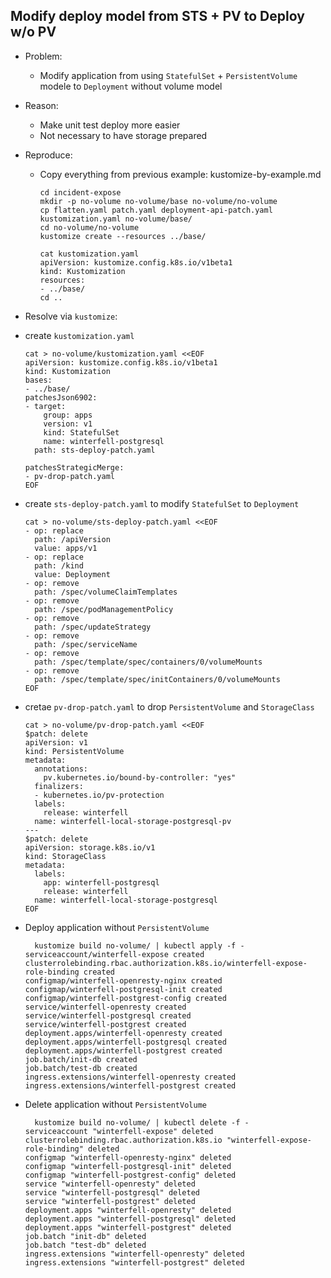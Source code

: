 ## Modify deploy model from STS + PV to Deploy w/o PV
- Problem:
  - Modify application from using `StatefulSet` + `PersistentVolume` modele to `Deployment` without volume model
- Reason:
  - Make unit test deploy more easier
  - Not necessary to have storage prepared

- Reproduce:
    - Copy everything from previous example: kustomize-by-example.md
      ```
      cd incident-expose
      mkdir -p no-volume no-volume/base no-volume/no-volume
      cp flatten.yaml patch.yaml deployment-api-patch.yaml kustomization.yaml no-volume/base/
      cd no-volume/no-volume
      kustomize create --resources ../base/
      
      cat kustomization.yaml
      apiVersion: kustomize.config.k8s.io/v1beta1
      kind: Kustomization
      resources:
      - ../base/
      cd ..
      ```
- Resolve via `kustomize`:

- create `kustomization.yaml`
  ```
  cat > no-volume/kustomization.yaml <<EOF
  apiVersion: kustomize.config.k8s.io/v1beta1
  kind: Kustomization
  bases:
  - ../base/
  patchesJson6902:
  - target:
      group: apps
      version: v1
      kind: StatefulSet
      name: winterfell-postgresql
    path: sts-deploy-patch.yaml
  
  patchesStrategicMerge:
  - pv-drop-patch.yaml
  EOF
  ```

- create `sts-deploy-patch.yaml` to modify `StatefulSet` to `Deployment`
  ```
  cat > no-volume/sts-deploy-patch.yaml <<EOF
  - op: replace
    path: /apiVersion
    value: apps/v1
  - op: replace
    path: /kind
    value: Deployment
  - op: remove
    path: /spec/volumeClaimTemplates
  - op: remove
    path: /spec/podManagementPolicy
  - op: remove
    path: /spec/updateStrategy
  - op: remove
    path: /spec/serviceName
  - op: remove
    path: /spec/template/spec/containers/0/volumeMounts
  - op: remove
    path: /spec/template/spec/initContainers/0/volumeMounts
  EOF
  ```

- cretae `pv-drop-patch.yaml` to drop `PersistentVolume` and `StorageClass`
  ```
  cat > no-volume/pv-drop-patch.yaml <<EOF
  $patch: delete
  apiVersion: v1
  kind: PersistentVolume
  metadata:
    annotations:
      pv.kubernetes.io/bound-by-controller: "yes"
    finalizers:
    - kubernetes.io/pv-protection
    labels:
      release: winterfell
    name: winterfell-local-storage-postgresql-pv
  ---
  $patch: delete
  apiVersion: storage.k8s.io/v1
  kind: StorageClass
  metadata:
    labels:
      app: winterfell-postgresql
      release: winterfell
    name: winterfell-local-storage-postgresql
  EOF
  ```

- Deploy application without `PersistentVolume`
  ```
    kustomize build no-volume/ | kubectl apply -f -
  serviceaccount/winterfell-expose created
  clusterrolebinding.rbac.authorization.k8s.io/winterfell-expose-role-binding created
  configmap/winterfell-openresty-nginx created
  configmap/winterfell-postgresql-init created
  configmap/winterfell-postgrest-config created
  service/winterfell-openresty created
  service/winterfell-postgresql created
  service/winterfell-postgrest created
  deployment.apps/winterfell-openresty created
  deployment.apps/winterfell-postgresql created
  deployment.apps/winterfell-postgrest created
  job.batch/init-db created
  job.batch/test-db created
  ingress.extensions/winterfell-openresty created
  ingress.extensions/winterfell-postgrest created
  ```
- Delete application without `PersistentVolume`
  ```
    kustomize build no-volume/ | kubectl delete -f -
  serviceaccount "winterfell-expose" deleted
  clusterrolebinding.rbac.authorization.k8s.io "winterfell-expose-role-binding" deleted
  configmap "winterfell-openresty-nginx" deleted
  configmap "winterfell-postgresql-init" deleted
  configmap "winterfell-postgrest-config" deleted
  service "winterfell-openresty" deleted
  service "winterfell-postgresql" deleted
  service "winterfell-postgrest" deleted
  deployment.apps "winterfell-openresty" deleted
  deployment.apps "winterfell-postgresql" deleted
  deployment.apps "winterfell-postgrest" deleted
  job.batch "init-db" deleted
  job.batch "test-db" deleted
  ingress.extensions "winterfell-openresty" deleted
  ingress.extensions "winterfell-postgrest" deleted
  ```